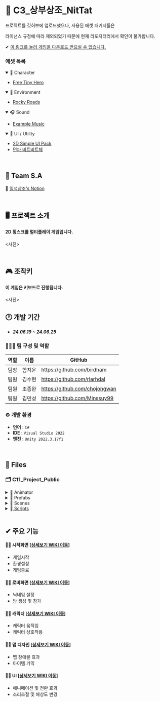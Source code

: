 # 🤟 C3_상부상조_NitTat
프로젝트를 깃허브에 업로드했으나, 사용된 에셋 패키지들은

라이선스 규정에 따라 제외되었기 때문에 현재 리포지터리에서 확인이 불가합니다.

✔ <a href="naver.com" target="_blank">이 링크를 눌러 게임을 다운로드 받으실 수 있습니다.</a>
<!------------------------------------------------------------------------------------------------------------------------->
### 에셋 목록

<details open>
<summary> 🦝 Character</summary>
 
- <a href="https://free-game-assets.itch.io/free-tiny-hero-sprites-pixel-art" target="_blank">Free Tiny Hero</a>

 </details>
 
<!------------------------------------------------------------------------------------------------------------------------->

<details open>
<summary> 🌼 Environment</summary>
 
- <a href="https://essssam.itch.io/rocky-roads" target="_blank">Rocky Roads</a>


 </details>
 
<!------------------------------------------------------------------------------------------------------------------------->

<details open>
<summary> 🎧 Sound</summary>
 
- <a href="naver.com" target="_blank">Example Music</a>

 </details>
 
 <!------------------------------------------------------------------------------------------------------------------------->
 
<details open>
<summary> 🌈 UI / Utility</summary>
 
- <a href="https://assetstore.unity.com/packages/2d/gui/icons/2d-simple-ui-pack-218050" target="_blank">2D Simple UI Pack</a>
- <a href="https://df.nexon.com/data/font/dnfbitbit" target="_blank">던파 비트비트체</a>


 </details>



</br>

<!------------------------------------------------------------------------------------------------------------------------->

## 📢 Team S.A
📑 <a href="https://teamsparta.notion.site/68e3d5c465e54284a78e479ad4a6072a" target="_blank">일석삼조's Notion</a>

</br>

<!------------------------------------------------------------------------------------------------------------------------->

## 🖥️ 프로젝트 소개
#### 2D 횡스크롤 멀티플레이 게임입니다.

<사진>


</br>

<!------------------------------------------------------------------------------------------------------------------------->

## 🎮 조작키
#### 이 게임은 키보드로 진행됩니다.

<사진>

## 🕐 개발 기간
* ___24.06.19 ~ 24.06.25___

### 🧑‍🤝‍🧑 팀 구성 및 역할
|역할|이름|GitHub|
|---|---|---|
|팀장|함지운|<a href="https://github.com/birdham" target="_blank">https://github.com/birdham</a>|
|팀원|김수현|<a href="https://github.com/rlarhdal" target="_blank">https://github.com/rlarhdal</a>|
|팀원|조종완|<a href="https://github.com/chojongwan" target="_blank">https://github.com/chojongwan</a>|
|팀원|김민성|<a href="https://github.com/Minssuy99" target="_blank">https://github.com/Minssuy99</a>|


### ⚙️ 개발 환경
- **언어** : `C#`
- **IDE** : `Visual Studio 2022`
- **엔진** : `Unity 2022.3.17f1`


</br>

<!------------------------------------------------------------------------------------------------------------------------->

## 📝 Files
### 🗂 C11_Project_Public

<details>
<summary> 📁 Animator</summary>
 
  * 🏃‍♀️ ___Sample.controller___

 </details>
 
<!------------------------------------------------------------------------------------------------------------------------->
<details>
<summary>📁 Prefabs</summary>
 
  * 🕹 ___Sample.prefab___

  </details>
  
<!------------------------------------------------------------------------------------------------------------------------->

<details>
<summary>📁 Scenes</summary>
 
  * ⚙️ ___StartScene.unity___
  * ⚙️ ___LobbyScene.unity___
  * ⚙️ ___GameScene.unity___
  </details>
  
<!------------------------------------------------------------------------------------------------------------------------->

<details>
<summary>📁<a href="https://github.com/Minssuy99/C11_TheFirstFantasy_Public/tree/main/Scripts" target="_blank"> Scripts</a></summary>

 </br>

 * 📁<a href="https://github.com/Minssuy99/C11_TheFirstFantasy_Public/tree/main/Scripts/Controller" target="_blank"> SampleFolder1</a>
 * 📁<a href="https://github.com/Minssuy99/C11_TheFirstFantasy_Public/tree/main/Scripts/Craft" target="_blank"> SampleFolder2</a>
 * 📁<a href="https://github.com/Minssuy99/C11_TheFirstFantasy_Public/tree/main/Scripts/Manager" target="_blank"> SampleFolder3</a>
 * 📁<a href="https://github.com/Minssuy99/C11_TheFirstFantasy_Public/tree/main/Scripts/Player" target="_blank"> SampleFolder4</a>
 * 📁<a href="https://github.com/Minssuy99/C11_TheFirstFantasy_Public/tree/main/Scripts/UI" target="_blank"> SampleFolder5</a>
  


</details>

<!------------------------------------------------------------------------------------------------------------------------->

</br>

## ✔ 주요 기능
#### ✍🏻 시작화면 [<a href="https://github.com/Minssuy99/C3_NitTat_Public/wiki/1.-%EC%8B%9C%EC%9E%91%ED%99%94%EB%A9%B4" target="_blank">상세보기 WIKI 이동</a>]
- 게임시작
- 환경설정
- 게임종료
 
#### ✍🏻 로비화면 [<a href="https://github.com/Minssuy99/C3_NitTat_Public/wiki/2.-%EB%A1%9C%EB%B9%84%ED%99%94%EB%A9%B4" target="_blank">상세보기 WIKI 이동</a>]
- 닉네임 설정
- 방 생성 및 참가

#### ✍🏻 캐릭터 [<a href="https://github.com/Minssuy99/C3_NitTat_Public/wiki/3.-%EC%BA%90%EB%A6%AD%ED%84%B0" target="_blank">상세보기 WIKI 이동</a>]
- 캐릭터 움직임
- 캐릭터 상호작용

#### ✍🏻 맵 디자인 [<a href="https://github.com/Minssuy99/C3_NitTat_Public/wiki/4.-%EB%A7%B5-%EB%94%94%EC%9E%90%EC%9D%B8" target="_blank">상세보기 WIKI 이동</a>]
- 맵 장애물 효과
- 아이템 기믹

#### ✍🏻 UI [<a href="https://github.com/Minssuy99/C3_NitTat_Public/wiki/5.-UI" target="_blank">상세보기 WIKI 이동</a>]
- 애니메이션 및 전환 효과
- 소리조절 및 해상도 변경














